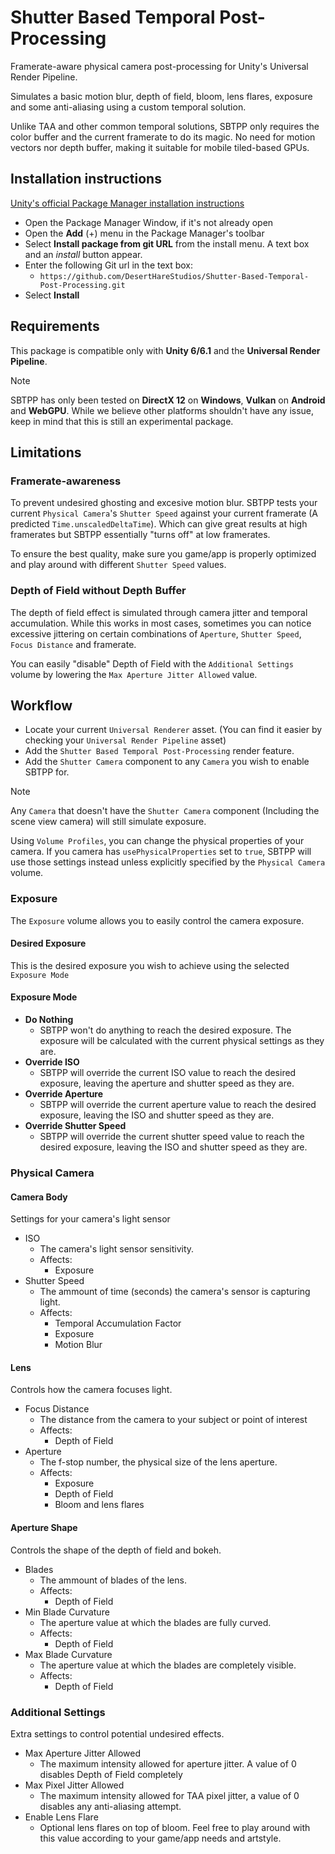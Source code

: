 # Shutter Based Temporal Post-Processing
Framerate-aware physical camera post-processing for Unity's Universal Render Pipeline.

Simulates a basic motion blur, depth of field, bloom, lens flares, exposure and some anti-aliasing using a custom temporal solution.

Unlike TAA and other common temporal solutions, SBTPP only requires the color buffer and the current framerate to do its magic. No need for motion vectors nor depth buffer, making it suitable for mobile tiled-based GPUs.

## Installation instructions
[Unity's official Package Manager installation instructions](https://docs.unity3d.com/Manual/upm-ui-giturl.html)

* Open the Package Manager Window, if it's not already open
* Open the **Add** (+) menu in the Package Manager's toolbar
* Select **Install package from git URL** from the install menu. A text box and an *install* button appear.
* Enter the following Git url in the text box:
    * `https://github.com/DesertHareStudios/Shutter-Based-Temporal-Post-Processing.git`
* Select **Install**

## Requirements
This package is compatible only with **Unity 6/6.1** and the **Universal Render Pipeline**.

> [!NOTE] 
> SBTPP has only been tested on **DirectX 12** on **Windows**, **Vulkan** on **Android** and **WebGPU**. While we believe other platforms shouldn't have any issue, keep in mind that this is still an experimental package.

## Limitations
### Framerate-awareness
To prevent undesired ghosting and excesive motion blur. SBTPP tests your current `Physical Camera`'s `Shutter Speed` against your current framerate (A predicted `Time.unscaledDeltaTime`). Which can give great results at high framerates but SBTPP essentially "turns off" at low framerates.

To ensure the best quality, make sure you game/app is properly optimized and play around with different `Shutter Speed` values.

### Depth of Field without Depth Buffer
The depth of field effect is simulated through camera jitter and temporal accumulation. While this works in most cases, sometimes you can notice excessive jittering on certain combinations of `Aperture`, `Shutter Speed`, `Focus Distance` and framerate.

You can easily "disable" Depth of Field with the `Additional Settings` volume by lowering the `Max Aperture Jitter Allowed` value.

## Workflow
* Locate your current `Universal Renderer` asset. (You can find it easier by checking your `Universal Render Pipeline` asset)
* Add the `Shutter Based Temporal Post-Processing` render feature.
* Add the `Shutter Camera` component to any `Camera` you wish to enable SBTPP for.

> [!NOTE]
> Any `Camera` that doesn't have the `Shutter Camera` component (Including the scene view camera) will still simulate exposure.

Using `Volume Profiles`, you can change the physical properties of your camera. If you camera has `usePhysicalProperties` set to `true`, SBTPP will use those settings instead unless explicitly specified by the `Physical Camera` volume.

### Exposure
The `Exposure` volume allows you to easily control the camera exposure.

#### Desired Exposure
This is the desired exposure you wish to achieve using the selected `Exposure Mode`

#### Exposure Mode
* **Do Nothing**
  * SBTPP won't do anything to reach the desired exposure. The exposure will be calculated with the current physical settings as they are.
* **Override ISO**
  * SBTPP will override the current ISO value to reach the desired exposure, leaving the aperture and shutter speed as they are.
* **Override Aperture**
  * SBTPP will override the current aperture value to reach the desired exposure, leaving the ISO and shutter speed as they are.
* **Override Shutter Speed**
  * SBTPP will override the current shutter speed value to reach the desired exposure, leaving the ISO and shutter speed as they are.

### Physical Camera

#### Camera Body
Settings for your camera's light sensor

* ISO
  * The camera's light sensor sensitivity.
  * Affects:
    * Exposure
* Shutter Speed
  * The ammount of time (seconds) the camera's sensor is capturing light.
  * Affects:
    * Temporal Accumulation Factor
    * Exposure
    * Motion Blur

#### Lens
Controls how the camera focuses light.

* Focus Distance
  * The distance from the camera to your subject or point of interest
  * Affects:
    * Depth of Field
* Aperture
  * The f-stop number, the physical size of the lens aperture.
  * Affects:
    * Exposure
    * Depth of Field
    * Bloom and lens flares

#### Aperture Shape
Controls the shape of the depth of field and bokeh.

* Blades
  * The ammount of blades of the lens.
  * Affects:
    * Depth of Field
* Min Blade Curvature
  * The aperture value at which the blades are fully curved.
  * Affects:
    * Depth of Field
* Max Blade Curvature
  * The aperture value at which the blades are completely visible.
  * Affects:
    * Depth of Field

### Additional Settings
Extra settings to control potential undesired effects.

* Max Aperture Jitter Allowed
  * The maximum intensity allowed for aperture jitter. A value of 0 disables Depth of Field completely
* Max Pixel Jitter Allowed
  * The maximum intensity allowed for TAA pixel jitter, a value of 0 disables any anti-aliasing attempt.
* Enable Lens Flare
  * Optional lens flares on top of bloom. Feel free to play around with this value according to your game/app needs and artstyle.